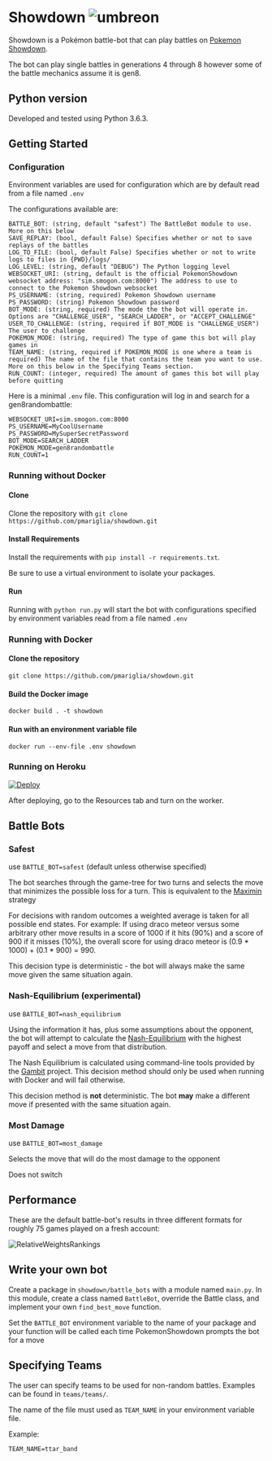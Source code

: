 # Showdown  ![umbreon](https://play.pokemonshowdown.com/sprites/xyani/umbreon.gif)
Showdown is a Pokémon battle-bot that can play battles on [Pokemon Showdown](https://pokemonshowdown.com/).

The bot can play single battles in generations 4 through 8 however some of the battle mechanics assume it is gen8.

## Python version
Developed and tested using Python 3.6.3.

## Getting Started


### Configuration
Environment variables are used for configuration which are by default read from a file named `.env`

The configurations available are:
```
BATTLE_BOT: (string, default "safest") The BattleBot module to use. More on this below
SAVE_REPLAY: (bool, default False) Specifies whether or not to save replays of the battles
LOG_TO_FILE: (bool, default False) Specifies whether or not to write logs to files in {PWD}/logs/
LOG_LEVEL: (string, default "DEBUG") The Python logging level 
WEBSOCKET_URI: (string, default is the official PokemonShowdown websocket address: "sim.smogon.com:8000") The address to use to connect to the Pokemon Showdown websocket 
PS_USERNAME: (string, required) Pokemon Showdown username
PS_PASSWORD: (string) Pokemon Showdown password 
BOT_MODE: (string, required) The mode the the bot will operate in. Options are "CHALLENGE_USER", "SEARCH_LADDER", or "ACCEPT_CHALLENGE"
USER_TO_CHALLENGE: (string, required if BOT_MODE is "CHALLENGE_USER") The user to challenge
POKEMON_MODE: (string, required) The type of game this bot will play games in
TEAM_NAME: (string, required if POKEMON_MODE is one where a team is required) The name of the file that contains the team you want to use. More on this below in the Specifying Teams section.
RUN_COUNT: (integer, required) The amount of games this bot will play before quitting
```

Here is a minimal `.env` file. This configuration will log in and search for a gen8randombattle:
```
WEBSOCKET_URI=sim.smogon.com:8000
PS_USERNAME=MyCoolUsername
PS_PASSWORD=MySuperSecretPassword
BOT_MODE=SEARCH_LADDER
POKEMON_MODE=gen8randombattle
RUN_COUNT=1
```

### Running without Docker

#### Clone

Clone the repository with `git clone https://github.com/pmariglia/showdown.git`

#### Install Requirements

Install the requirements with `pip install -r requirements.txt`.

Be sure to use a virtual environment to isolate your packages.

#### Run
Running with `python run.py` will start the bot with configurations specified by environment variables read from a file named `.env`

### Running with Docker

#### Clone the repository
`git clone https://github.com/pmariglia/showdown.git`

#### Build the Docker image
`docker build . -t showdown`

#### Run with an environment variable file
`docker run --env-file .env showdown`

### Running on Heroku

[![Deploy](https://www.herokucdn.com/deploy/button.svg)](https://heroku.com/deploy)

After deploying, go to the Resources tab and turn on the worker.

## Battle Bots

### Safest
use `BATTLE_BOT=safest` (default unless otherwise specified)

The bot searches through the game-tree for two turns and selects the move that minimizes the possible loss for a turn.
This is equivalent to the [Maximin](https://en.wikipedia.org/wiki/Minimax#Maximin) strategy

For decisions with random outcomes a weighted average is taken for all possible end states.
For example: If using draco meteor versus some arbitrary other move results in a score of 1000 if it hits (90%) and a score of 900 if it misses (10%), the overall score for using
draco meteor is (0.9 * 1000) + (0.1 * 900) = 990.

This decision type is deterministic - the bot will always make the same move given the same situation again.

### Nash-Equilibrium (experimental)
use `BATTLE_BOT=nash_equilibrium`

Using the information it has, plus some assumptions about the opponent, the bot will attempt to calculate the [Nash-Equilibrium](https://en.wikipedia.org/wiki/Nash_equilibrium) with the highest payoff
and select a move from that distribution.

The Nash Equilibrium is calculated using command-line tools provided by the [Gambit](http://www.gambit-project.org/) project.
This decision method should only be used when running with Docker and will fail otherwise.

This decision method is **not** deterministic. The bot **may** make a different move if presented with the same situation again.

### Most Damage
use `BATTLE_BOT=most_damage`

Selects the move that will do the most damage to the opponent

Does not switch

## Performance

These are the default battle-bot's results in three different formats for roughly 75 games played on a fresh account:

![RelativeWeightsRankings](https://i.imgur.com/eNpIlVg.png)

## Write your own bot
Create a package in `showdown/battle_bots` with a module named `main.py`. In this module, create a class named `BattleBot`, override the Battle class, and implement your own `find_best_move` function.

Set the `BATTLE_BOT` environment variable to the name of your package and your function will be called each time PokemonShowdown prompts the bot for a move

## Specifying Teams
The user can specify teams to be used for non-random battles. Examples can be found in `teams/teams/`.

The name of the file must used as `TEAM_NAME` in your environment variable file.

Example:
```
TEAM_NAME=ttar_band
```
